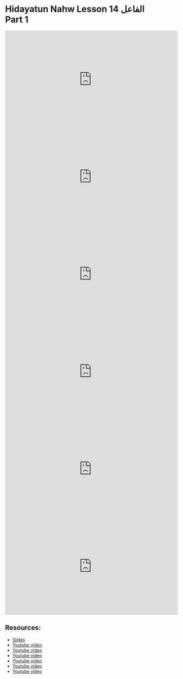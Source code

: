 # Hidayatun Nahw Lesson 14 الفاعل Part 1

<iframe width="560" height="315" src="https://www.youtube-nocookie.com/embed/xXJfOKtrtxk?start=0" frameborder="0" allow="accelerometer; autoplay; encrypted-media; gyroscope; picture-in-picture" allowfullscreen="allowfullscreen"></iframe><BR>

<iframe width="560" height="315" src="https://www.youtube-nocookie.com/embed/nj-nYXvI4cg?start=0" frameborder="0" allow="accelerometer; autoplay; encrypted-media; gyroscope; picture-in-picture" allowfullscreen="allowfullscreen"></iframe><BR>

<iframe width="560" height="315" src="https://www.youtube-nocookie.com/embed/rx4M-mD_I_o?start=0" frameborder="0" allow="accelerometer; autoplay; encrypted-media; gyroscope; picture-in-picture" allowfullscreen="allowfullscreen"></iframe><BR>

<iframe width="560" height="315" src="https://www.youtube-nocookie.com/embed/2ZA2GjiiIlg?start=0" frameborder="0" allow="accelerometer; autoplay; encrypted-media; gyroscope; picture-in-picture" allowfullscreen="allowfullscreen"></iframe><BR>

<iframe width="560" height="315" src="https://www.youtube-nocookie.com/embed/iTzMkiCFLQk?start=0" frameborder="0" allow="accelerometer; autoplay; encrypted-media; gyroscope; picture-in-picture" allowfullscreen="allowfullscreen"></iframe><BR>

<iframe width="560" height="315" src="https://www.youtube-nocookie.com/embed/cRx4SjcYXvw?start=0" frameborder="0" allow="accelerometer; autoplay; encrypted-media; gyroscope; picture-in-picture" allowfullscreen="allowfullscreen"></iframe><BR>



## Resources:
- [Slides](https://github.com/arshare/resources_balagha_pdfs)
- [Youtube video](https://www.youtube.com/watch?v=xXJfOKtrtxk&list=PLzn0qdi6JpdtdAyaM2yvvY1Yk9i4EpLHD&index=44)
- [Youtube video](https://www.youtube.com/watch?v=nj-nYXvI4cg&list=PLzn0qdi6JpdtdAyaM2yvvY1Yk9i4EpLHD&index=45)
- [Youtube video](https://www.youtube.com/watch?v=rx4M-mD_I_o&list=PLzn0qdi6JpdtdAyaM2yvvY1Yk9i4EpLHD&index=46)
- [Youtube video](https://www.youtube.com/watch?v=2ZA2GjiiIlg&list=PLzn0qdi6JpdtdAyaM2yvvY1Yk9i4EpLHD&index=47)
- [Youtube video](https://www.youtube.com/watch?v=iTzMkiCFLQk&list=PLzn0qdi6JpdtdAyaM2yvvY1Yk9i4EpLHD&index=48)
- [Youtube video](https://www.youtube.com/watch?v=cRx4SjcYXvw&list=PLzn0qdi6JpdtdAyaM2yvvY1Yk9i4EpLHD&index=49)
